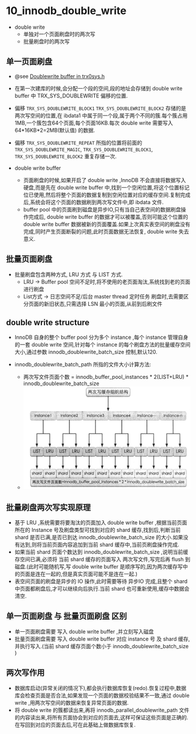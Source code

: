 # 10_innodb_double_write

* double write
    * 单独对一个页面刷盘时的两次写
    * 批量刷盘时的两次写

## 单一页面刷盘

* @see [Doublewrite buffer in trx0sys.h](../../../storage/innobase/include/trx0sys.h)

* 在第一次建库的时候,会分配一个段的空间,段的地址会存储到 double write buffer 中 TRX_SYS_DOUBLEWRITE 偏移的位置.

* 偏移 `TRX_SYS_DOUBLEWRITE_BLOCK1` `TRX_SYS_DOUBLEWRITE_BLOCK2` 存储的是两次写空间的位置,在 ibdata1 中属于同一个段,属于两个不同的簇.每个簇占用1MB,一个簇包含64个页面,每个页面16KB.每次 double write 需要写入 64\*16KB\*2=2MB(默认值) 的数据.

* 偏移 `TRX_SYS_DOUBLEWRITE_REPEAT` 所指的位置将前面的 `TRX_SYS_DOUBLEWRITE_MAGIC`, `TRX_SYS_DOUBLEWRITE_BLOCK1`, `TRX_SYS_DOUBLEWRITE_BLOCK2` 重复存储一次.

* double write buffer
    * 页面刷盘的时候,如果开启了 double write ,InnoDB 不会直接将数据写入硬盘,而是先在 double write buffer 中,找到一个空闲位置,将这个位置标记位已使用,然后将整个页面的数据复制到空闲位置对应的缓存空间.复制完成后,系统会将这个页面的数据刷到两次写文件中,即 ibdata 文件.
    * buffer pool 中的页面刷到磁盘是异步IO,只有当自己表空间的数据刷盘操作完成后, double write buffer 的数据才可以被覆盖,否则可能这个位置的 double write buffer 数据被新的页面覆盖.如果上次真实表空间的刷盘没有完成,同时产生页面断裂的问题,此时页面数据无法恢复, double write 失去意义.

## 批量页面刷盘

* 批量刷盘包含两种方式, LRU 方式 与 LIST 方式.
    * LRU -> Buffer pool 空间不足时,将不使用的老页面淘汰,系统找到老的页面进行刷盘
    * List方式 -> 日志空间不足/后台 master thread 定时任务 刷盘时,去需要区分页面的新旧状态,只需选择 LSN 最小的页面,从前到后刷文件

## double write structure

* InnoDB 自身的整个 buffer pool 分为多个 instance ,每个 instance 管理自身的一套 double write 空间,针对每个 instance 的每个刷盘方法的批量缓存空间大小,通过参数 innodb_doublewrite_batch_size 控制,默认120.

* innodb_doublewrite_batch_path 所指的文件大小计算方法:
    * 两次写文件页面个数 = innodb_buffer_pool_instances * 2(LIST+LRU) * innodb_doublewrite_batch_size
    * ![innodb_buffer_pool](./innodb_buffer_pool.png)

## 批量刷盘两次写实现原理

* 基于 LRU ,系统需要将要淘汰的页面加入 double write buffer ,根据当前页面所在的 Instance 号及刷盘类型可找到对应的 shard 缓存,找到后,判断当前 shard 是否已满,是否已到达 innodb_doublewrite_batch_size 的大小.如果没有达到,则将当前页面内容追加到当前 shard 缓存中,当前页刷盘操作完成.
* 如果当前 shard 页面个数达到 innodb_doublewrite_batch_size ,说明当前缓存空间已满,必须将 当前 shard 缓存的页面写入 两次写文件,写完后再 flush 到磁盘.(此时可能随机写,写 double write buffer 是顺序写的,因为两次缓存写中的页面是连在一起的,但是真实页面可能不是连在一起.)
* 表空间页面的刷盘是异步的 IO 操作,此时需要等待 异步IO 完成,且整个 shard 中页面都刷盘后,才可以继续向后执行.当前 shard 也可重新使用,缓存中数据会清空.

## 单一页面刷盘 与 批量页面刷盘 区别
* 单一页面刷盘需要 写入 double write buffer ,并立刻写入磁盘
* 批量页面刷盘需要 写入 double write buffer 对应 instance 号 及 shard 缓存,并执行写入.(当前 shard 缓存页面个数小于 innodb_doublewrite_batch_size )

## 两次写作用
* 数据库启动(异常关闭的情况下),都会执行数据库恢复(redo).恢复过程中,数据库会检查页面是否合法,如果发现一个页面的数据校验结果不一致,通过 double write ,用两次写空间的数据来恢复异常页面的数据.
* 将 double write 的簇都读出来,再将 innodb_parallel_doublewrite_path 文件的内容读出来,将所有页面协会到对应的页面去,这样可保证这些页面是正确的.在写回到对应的页面去后,可在此基础上做数据库恢复.
